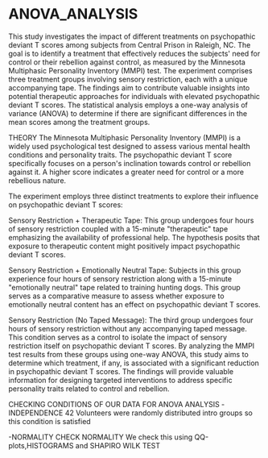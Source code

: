 # ANOVA_ANALYSIS
This study investigates the impact of different treatments on psychopathic deviant T scores among subjects from Central Prison in Raleigh, NC. The goal is to identify a treatment that effectively reduces the subjects' need for control or their rebellion against control, as measured by the Minnesota Multiphasic Personality Inventory (MMPI) test. The experiment comprises three treatment groups involving sensory restriction, each with a unique accompanying tape. The findings aim to contribute valuable insights into potential therapeutic approaches for individuals with elevated psychopathic deviant T scores. The statistical analysis employs a one-way analysis of variance (ANOVA) to determine if there are significant differences in the mean scores among the treatment groups.

THEORY
The Minnesota Multiphasic Personality Inventory (MMPI) is a widely used psychological test designed to assess various mental health conditions and personality traits. The psychopathic deviant T score specifically focuses on a person's inclination towards control or rebellion against it. A higher score indicates a greater need for control or a more rebellious nature.

The experiment employs three distinct treatments to explore their influence on psychopathic deviant T scores:

Sensory Restriction + Therapeutic Tape: This group undergoes four hours of sensory restriction coupled with a 15-minute "therapeutic" tape emphasizing the availability of professional help. The hypothesis posits that exposure to therapeutic content might positively impact psychopathic deviant T scores.

Sensory Restriction + Emotionally Neutral Tape: Subjects in this group experience four hours of sensory restriction along with a 15-minute "emotionally neutral" tape related to training hunting dogs. This group serves as a comparative measure to assess whether exposure to emotionally neutral content has an effect on psychopathic deviant T scores.

Sensory Restriction (No Taped Message): The third group undergoes four hours of sensory restriction without any accompanying taped message. This condition serves as a control to isolate the impact of sensory restriction itself on psychopathic deviant T scores. By analyzing the MMPI test results from these groups using one-way ANOVA, this study aims to determine which treatment, if any, is associated with a significant reduction in psychopathic deviant T scores. The findings will provide valuable information for designing targeted interventions to address specific personality traits related to control and rebellion.

CHECKING CONDITIONS OF OUR DATA FOR ANOVA ANALYSIS
-INDEPENDENCE
42 Volunteers were randomly distributed intro groups so this condition is satisfied

-NORMALITY CHECK
NORMALITY We check this using QQ-plots,HISTOGRAMS and SHAPIRO WILK TEST
